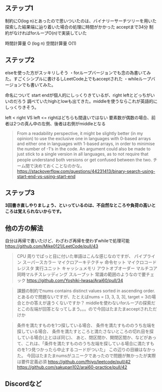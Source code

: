 ## ステップ1
制約にO(log n)とあったので思いついたのは、バイナリーサーチツリーを用いた
探索した結果端に辿り着いた場合の処理に時間がかかった
acceptまで34分
制約がなければforループO(n)で実装していた

時間計算量
O (log n)
空間計算量
O(1)

## ステップ2
elseを使った方がスッキリしそう
・forループバージョンでも念の為書いてみた。すごくシンプルに書けるしLeetCode上でもacceptされた
・whileループバージョンでも書いてみた。

命名について
start endが個人的にしっくりきているが、right leftとどっちがいいのだろう
調べていたhighとlowも出てきた。middleを使うならこれが英語的にしっくりきそう。

left < right VS left <= rightはどちらも間違いではない
要素数が偶数の場合、前者は2つの真ん中の左側、後者は右側がmiddleとなる
>From a readability perspective, it might be slightly better (in my opinion) to use the exclusive one in languages with 0-based arrays and either one in languages with 1-based arrays, in order to minimise the number of -1's in the code. An argument could also be made to just stick to a single version in all languages, as to not require that people understand both versions or get confused between the two.
チーム間で決めておくことなのかな。
https://stackoverflow.com/questions/44231413/binary-search-using-start-end-vs-using-start-end

## ステップ3
**3回書き直しやりましょう、といっているのは、不自然なところや負荷の高いところは覚えられないからです。**

## 他の方の解法
自分は再帰で書いたけど、わざわざ再帰を使わずwhileで処理可能
https://github.com/Mike0121/LeetCode/pull/43

>CPU 周りでぱっと目に付いた単語はこんな感じなのですが、
パイプライン
スーパースカラー
マイクロアーキテクチャ
命令セット
マイクロコード
レジスタ
実行ユニット
キャッシュメモリ
アウトオブオーダー
マルチコア
同時マルチスレッディング
スループット
常識の範囲のようなので要チェック
https://github.com/Yoshiki-Iwasa/Arai60/pull/34

>課題の制約でnums contains distinct values sorted in ascending order.とあるので問題ないですが、たとえばnums = [3, 3, 3, 3], target = 3の場合とかの答えが違うくないですか？
middleを使わないforループの探索だとこの左端が回答となってしまう。。。ので今回はたまたまacceptされただけか

>条件を満たすものを1つ探している場合、
>条件を満たすもののうち左端を探している場合、
>条件を満たすところと満たさないところの切れ目を探している場合(上とほぼ同じ)、
>あと、閉区間か、開閉区間か、などがあって、これは、「条件を満たすもののうち左端を探している場合に満たすものを1つ見つかったら中止するコードがついた」
この辺りの目線はなかった。
今回はたまたまnumsがユニークであったので問題が無かったが実際は要件定義必須
https://github.com/fhiyo/leetcode/pull/42
https://github.com/sakupan102/arai60-practice/pull/42

## Discordなど

